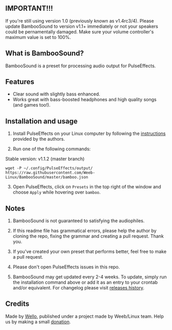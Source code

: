 ## IMPORTANT!!!

If you're still using version 1.0 (previously known as v1.4rc3/4). Please update BambooSound to version v1.1+ immediately or not your speakers could be pernamentally damaged. Make sure your volume controller's maximum value is set to 100%.

## What is BambooSound?

BambooSound is a preset for processing audio output for PulseEffects.

## Features

* Clear sound with slightly bass enhanced.
* Works great with bass-boosted headphones and high quality songs (and games too!).

## Installation and usage

1. Install PulseEffects on your Linux computer by following the [instructions](https://github.com/wwmm/pulseeffects/#installation) provided by the authors.

2. Run one of the following commands:

  Stable version: v1.1.2 (master branch)
  
  `wget -P ~/.config/PulseEffects/output/ https://raw.githubusercontent.com/Weeb-Linux/BambooSound/master/bamboo.json`
  
3. Open PulseEffects, click on `Presets` in the top right of the window and choose `Apply` while hovering over `bamboo`.

## Notes

1. BambooSound is not guaranteed to satisfying the audiophiles.

2. If this readme file has grammatical errors, please help the author by cloning the repo, fixing the grammar and creating a pull request. Thank you.

3. If you've created your own preset that performs better, feel free to make a pull request.

4. Please don't open PulseEffects issues in this repo.

5. BambooSound may get updated every 2-4 weeks. To update, simply run the installation command above or add it as an entry to your crontab and/or equivalent. For changelog please visit [releases history](https://github.com/Weeb-Linux/BambooSound/releases).

## Credits

Made by [Wello](https://github.com/wello6143), published under a project made by Weeb/Linux team. Help us by making a small [donation](https://paypal.me/wello6143).
